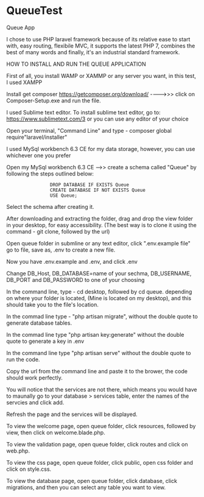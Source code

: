 # QueueTest

Queue App

I chose to use PHP laravel framework because of its relative ease to start with, easy routing, flexibile MVC, it supports the latest PHP 7, combines the best of many words and finally, it's an industrial standard framework.


HOW TO INSTALL AND RUN THE QUEUE APPLICATION

First of all, you install WAMP or XAMMP or any server you want, in this test, I used XAMPP

Install get composer https://getcomposer.org/download/ ---->>> click on Composer-Setup.exe and run the file.

I used Sublime text editor. To install sublime text editor, go to: https://www.sublimetext.com/3 or you can use any editor of your choice

Open your terminal, "Command Line" and type -  composer global require"laravel/installer"

I used MySql workbench 6.3 CE for my data storage, however, you can use whichever one you prefer

Open my MySql workbench 6.3 CE -->> create a schema called "Queue" by following the steps outlined below:
					
					DROP DATABASE IF EXISTS Queue
					CREATE DATABASE IF NOT EXISTS Queue
					USE Queue;
					
Select the schema after creating it.

After downloading and extracting the folder, drag and drop the view folder in your desktop, for easy accessibility. (The best way is to clone it using the command - git clone, followed by the url)

Open queue folder in submline or any text editor, click ".env.example file" go to file, save as, .env to create a new file. 

Now you have .env.example and .env, and click .env

Change DB_Host, DB_DATABASE=name of your sechma, DB_USERNAME, DB_PORT and DB_PASSWORD to one of your choosing
 
In the command line, type - cd desktop, followed by cd queue. depending on where your folder is located, (Mine is located on my desktop), and this should take you to the file's location.

In the commad line type - "php artisan migrate", without the double quote to generate database tables.

In the commad line type "php artisan key:generate" without the double quote to generate a key in .env 

In the command line type "php artisan serve" without the double quote to run the code.

Copy the url from the command line and paste it to the brower, the code should work perfectly.

You will notice that the services are not there, which means you would have to maunally go to your database > services table, enter the names of the servcies and click add.

Refresh the page and the services will be displayed.

To view the welcome page, open queue folder, click resources, followed by view, then click on welcome.blade.php.

To view the validation page, open queue folder, click routes and click on web.php.

To view the css page, open queue folder, click public, open css folder and click on style.css.

To view the database page, open queue folder, click database, click migrations, and then you can select any table you want to view.

